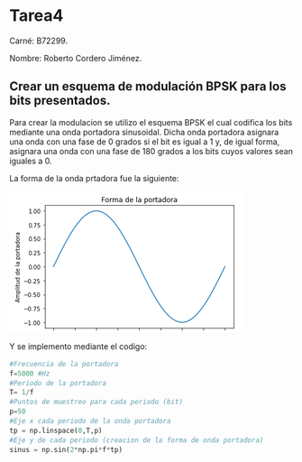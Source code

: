 # Tarea4

Carné: B72299.

Nombre: Roberto Cordero Jiménez.

## Crear un esquema de modulación BPSK para los bits presentados.

Para crear la modulacion se utilizo el esquema BPSK el cual codifica los bits mediante una onda portadora sinusoidal. Dicha onda portadora asignara una onda con una fase de 0 grados si el bit es igual a 1 y, de igual forma, asignara una onda con una fase de 180 grados a los bits cuyos valores sean iguales a 0.

La forma de la onda prtadora fue la siguiente:

![alt text][Portadora]

[Portadora]: https://github.com/robercorde25/Tarea4/blob/master/Portadora.PNG "Logo Title Text 2"

Y se implemento mediante el codigo:

```python
#Frecuencia de la portadora
f=5000 #Hz
#Periodo de la portadora
T= 1/f
#Puntos de muestreo para cada periodo (bit)
p=50
#Eje x cada periodo de la onda portadora
tp = np.linspace(0,T,p)
#Eje y de cada periodo (creacion de la forma de onda portadora)
sinus = np.sin(2*np.pi*f*tp)
```





























